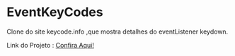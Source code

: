 <h1>EventKeyCodes</h1>
Clone do site keycode.info ,que mostra detalhes do eventListener keydown.


Link do Projeto :  <a  target="blank_" href="https://eventkey.netlify.app/">Confira Aqui!</a>

